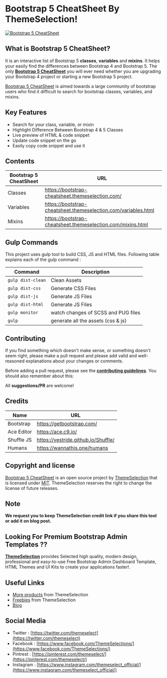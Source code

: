# Bootstrap 5 CheatSheet By ThemeSelection!
[![Bootstrap 5 CheatSheet](http://bootstrap-cheatsheet.themeselection.com/assets/images/og-preview-image.jpg)](https://bootstrap-cheatsheet.themeselection.com/)

## What is Bootstrap 5 CheatSheet?

It is an interactive list of Bootstrap 5 **classes**, **variables** and **mixins**.  It helps your easily find the differences between Bootstrap 4 and Bootstrap 5. The only **[Bootstrap 5 CheatSheet](https://bootstrap-cheatsheet.themeselection.com)** you will ever need whether you are upgrading your Bootstrap 4 project or starting a new Bootstrap 5 project.

[Bootstrap 5 CheatSheet](https://bootstrap-cheatsheet.themeselection.com) is aimed towards a large community of bootstrap users who find it difficult to search for bootstrap classes, variables, and mixins.

## Key Features

 - Search for your class, variable, or mixin
 - Highlight Difference Between Bootstrap 4 & 5 Classes
 - Live preview of HTML &  code snippet
 - Update code snippet on the go
 - Easily copy code snippet and use it


## Contents


| Bootstrap 5 CheatSheet | URL |
|--|--|
| Classes | https://bootstrap-cheatsheet.themeselection.com/ |
| Variables | https://bootstrap-cheatsheet.themeselection.com/variables.html |
| Mixins | https://bootstrap-cheatsheet.themeselection.com/mixins.html |


## Gulp Commands

This project uses gulp tool to build CSS, JS and HTML files. Following table explains each of the gulp command :

| Command | Description |
|--|--|
| `gulp dist-clean` | Clean Assets |
| `gulp dist-css` | Generate CSS Files |
| `gulp dist-js` | Generate JS Files |
| `gulp dist-html` | Generate JS Files |
| `gulp monitor` | watch changes of SCSS and PUG files |
| `gulp` | generate all the assets (css & js) |

## Contributing

If you find something which doesn't make sense, or something doesn't seem right, please make a pull request and please add valid and well-reasoned explanations about your changes or comments.

Before adding a pull request, please see the **[contributing guidelines](.github/CONTRIBUTING.md)**. You should also remember about this:

All **suggestions/PR** are welcome!

## Credits
| Name | URL |
|--|--|
| Bootstrap | https://getbootstrap.com/ |
| Ace Editor | https://ace.c9.io/ |
| Shuffle JS | https://vestride.github.io/Shuffle/ |
| Humans | https://wannathis.one/humans |


## Copyright and license

[Bootstrap 5 CheatSheet](https://bootstrap-cheatsheet.themeselection.com) is an open source project by [ThemeSelection](https://themeselection.com) that is licensed under [MIT](http://opensource.org/licenses/MIT). ThemeSelection reserves the right to change the license of future releases.

## Note

**We request you to keep ThemeSelection credit link if you share this tool or add it on blog post.**

## Looking For Premium Bootstrap Admin Templates ??

**[ThemeSelection](https://themeselection.com/)** provides Selected high quality, modern design, professional and easy-to-use Free Bootstrap Admin Dashboard Template, HTML Themes and UI Kits to create your applications faster!.

## Useful Links


* [More products](https://themeselection.com/products/) from ThemeSelection
* [Freebies](https://themeselection.com/products/category/freebies/) from ThemeSelection
* [Blog](https://themeselection.com/blog/)

## Social Media

* Twitter : [https://twitter.com/themeselect](https://twitter.com/themeselect)
* Facebook : [https://www.facebook.com/ThemeSelections/](https://www.facebook.com/ThemeSelections/)
* Pintrest : [https://pinterest.com/themeselect/](https://pinterest.com/themeselect/)
* Instagram : [https://www.instagram.com/themeselect_official/](https://www.instagram.com/themeselect_official/)
